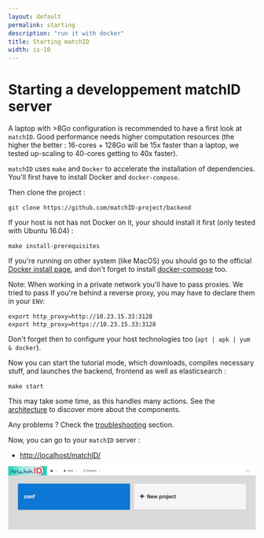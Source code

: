 ```yaml
---
layout: default
permalink: starting
description: "run it with docker"
title: Starting matchID
width: is-10
---
```


# Starting a developpement matchID server

A laptop with >8Go configuration is recommended to have a first look at `matchID`. Good performance needs higher computation resources (the higher the better : 16-cores + 128Go will be 15x faster than a laptop, we tested up-scaling to 40-cores getting to 40x faster).

`matchID` uses `make` and `Docker` to accelerate the installation of dependencies. You'll first have to install Docker and `docker-compose`.

Then clone the project : 
```
git clone https://github.com/matchID-project/backend
```

If your host is not has not Docker on it, your should install it first (only tested with Ubuntu 16.04) :

```
make install-prerequisites
```

If you're running on other system (like MacOS) you should go to the official [Docker install page](https://docs.docker.com/install/), and don't forget to install [docker-compose](https://docs.docker.com/compose/install/) too. 

Note:
When working in a private network you'll have to pass proxies. We tried to pass 
If you're behind a reverse proxy, you may have to declare them in your `ENV`:  
```
export http_proxy=http://10.23.15.33:3128
export http_proxy=https://10.23.15.33:3128
```
Don't forget then to configure your host technologies too (`apt | apk | yum & docker`). 


Now you can start the tutorial mode, which downloads, compiles necessary stuff, and launches the backend, frontend as well as elasticsearch :

```
make start
```

This may take some time, as this handles many actions. See the [architecture](troubleshooting#architecture) to discover more about the components.

Any problems ? Check the [troubleshooting](troubleshooting) section.

Now, you can go to your `matchID` server : 

- [http://localhost/matchID/](http://localhost/matchID/)

<img src="assets/images/frontend-start.png" alt="matchID projects view">

